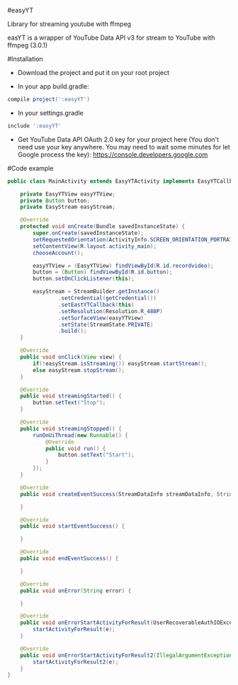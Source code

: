 #easyYT

Library for streaming youtube with ffmpeg

easYT is a wrapper of YouTube Data API v3 for stream to YouTube with ffmpeg (3.0.1)

#Installation

- Download the project and put it on your root project

- In your app build.gradle:

```gradle
compile project(':easyYT')

```
  - In your settings.gradle

```gradle
include ':easyYT'
```
- Get YouTube Data API OAuth 2.0 key for your project here (You don't need use your key anywhere. You may need to wait some      minutes for let Google process the key):
  https://console.developers.google.com

#Code example

```java
public class MainActivity extends EasyYTActivity implements EasyYTCallback, Button.OnClickListener {

    private EasyYTView easyYTView;
    private Button button;
    private EasyStream easyStream;

    @Override
    protected void onCreate(Bundle savedInstanceState) {
        super.onCreate(savedInstanceState);
        setRequestedOrientation(ActivityInfo.SCREEN_ORIENTATION_PORTRAIT);
        setContentView(R.layout.activity_main);
        chooseAccount();

        easyYTView = (EasyYTView) findViewById(R.id.recordvideo);
        button = (Button) findViewById(R.id.button);
        button.setOnClickListener(this);

        easyStream = StreamBuilder.getInstance()
                .setCredential(getCredential())
                .setEastYTCallback(this)
                .setResolution(Resolution.R_480P)
                .setSurfaceView(easyYTView)
                .setState(StreamState.PRIVATE)
                .build();
    }

    @Override
    public void onClick(View view) {
        if(!easyStream.isStreaming()) easyStream.startStream();
        else easyStream.stopStream();
    }

    @Override
    public void streamingStarted() {
        button.setText("Stop");
    }

    @Override
    public void streamingStopped() {
        runOnUiThread(new Runnable() {
            @Override
            public void run() {
                button.setText("Start");
            }
        });
    }

    @Override
    public void createEventSuccess(StreamDataInfo streamDataInfo, String endPoint) {

    }

    @Override
    public void startEventSuccess() {

    }

    @Override
    public void endEventSuccess() {

    }

    @Override
    public void onError(String error) {

    }

    @Override
    public void onErrorStartActivityForResult(UserRecoverableAuthIOException e) {
        startActivityForResult(e);
    }

    @Override
    public void onErrorStartActivityForResult2(IllegalArgumentException e) {
        startActivityForResult2(e);
    }
}
```
